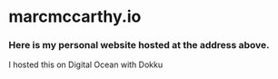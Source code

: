 # marcmccarthy.io

### Here is my personal website hosted at the address above.

I hosted this on Digital Ocean with Dokku
